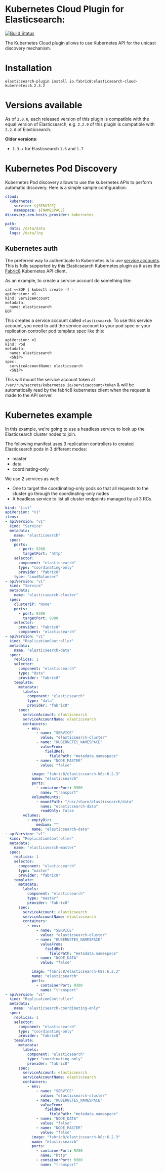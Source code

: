 Kubernetes Cloud Plugin for Elasticsearch:
=========================================

[![Build Status](https://travis-ci.org/fabric8io/elasticsearch-cloud-kubernetes.svg?branch=master)](https://travis-ci.org/fabric8io/elasticsearch-cloud-kubernetes)

The Kubernetes Cloud plugin allows to use Kubernetes API for the unicast discovery mechanism.

Installation
============
```
elasticsearch-plugin install io.fabric8:elasticsearch-cloud-kubernetes:6.2.3.2

```

Versions available
==================

As of `2.0.0`, each released version of this plugin is compatible with the equal version of Elasticsearch,
e.g. `2.2.0` of this plugin is compatible with `2.2.0` of Elasticsearch.

**Older versions**:
* `1.3.x` for Elasticsearch `1.6` and `1.7`

Kubernetes Pod Discovery
===============================

Kubernetes Pod discovery allows to use the kubernetes APIs to perform automatic discovery.
Here is a simple sample configuration:

```yaml
cloud:
  kubernetes:
    service: ${SERVICE}
    namespace: ${NAMESPACE}
discovery.zen.hosts_provider: kubernetes

path:
  data: /data/data
  logs: /data/log
```

## Kubernetes auth

The preferred way to authenticate to Kubernetes is to use [service accounts](https://github.com/GoogleCloudPlatform/kubernetes/blob/master/docs/design/service_accounts.md).
This is fully supported by this Elasticsearch Kubernetes plugin as it uses the [Fabric8](http://fabric8.io) Kubernetes API client.

As an example, to create a service account do something like:

```
cat <<EOF | kubectl create -f -
apiVersion: v1
kind: ServiceAccount
metadata:
  name: elasticsearch
EOF
```

This creates a service account called `elasticsearch`. To use this service account, you need to add the service account
to your pod spec or your replication controller pod template spec like this:

```
apiVersion: v1
kind: Pod
metadata:
  name: elasticsearch
  <SNIP>
spec:
  serviceAccountName: elasticsearch
  <SNIP>
```

This will mount the service account token at `/var/run/secrets/kubernetes.io/servicaccount/token` & will be automatically
read by the fabric8 kubernetes client when the request is made to the API server.

# Kubernetes example

In this example, we're going to use a headless service to look up the Elasticsearch cluster nodes to join.

The following manifest uses 3 replication controllers to created Elasticsearch pods in 3 different modes:

* master
* data
* coordinating-only

We use 2 services as well:

* One to target the coordinating-only pods so that all requests to the cluster go through the coordinating-only nodes
* A headless service to list all cluster endpoints managed by all 3 RCs.

```yaml
kind: "List"
apiVersion: "v1"
items:
- apiVersion: "v1"
  kind: "Service"
  metadata:
    name: "elasticsearch"
  spec:
    ports:
      - port: 9200
        targetPort: "http"
    selector:
      component: "elasticsearch"
      type: "coordinating-only"
      provider: "fabric8"
    type: "LoadBalancer"
- apiVersion: "v1"
  kind: "Service"
  metadata:
    name: "elasticsearch-cluster"
  spec:
    clusterIP: "None"
    ports:
      - port: 9300
        targetPort: 9300
    selector:
      provider: "fabric8"
      component: "elasticsearch"
- apiVersion: "v1"
  kind: "ReplicationController"
  metadata:
    name: "elasticsearch-data"
  spec:
    replicas: 1
    selector:
      component: "elasticsearch"
      type: "data"
      provider: "fabric8"
    template:
      metadata:
        labels:
          component: "elasticsearch"
          type: "data"
          provider: "fabric8"
      spec:
        serviceAccount: elasticsearch
        serviceAccountName: elasticsearch
        containers:
          - env:
              - name: "SERVICE"
                value: "elasticsearch-cluster"
              - name: "KUBERNETES_NAMESPACE"
                valueFrom:
                  fieldRef:
                    fieldPath: "metadata.namespace"
              - name: "NODE_MASTER"
                value: "false"

            image: "fabric8/elasticsearch-k8s:6.2.3"
            name: "elasticsearch"
            ports:
              - containerPort: 9300
                name: "transport"
            volumeMounts:
              - mountPath: "/usr/share/elasticsearch/data"
                name: "elasticsearch-data"
                readOnly: false
        volumes:
          - emptyDir:
              medium: ""
            name: "elasticsearch-data"
- apiVersion: "v1"
  kind: "ReplicationController"
  metadata:
    name: "elasticsearch-master"
  spec:
    replicas: 1
    selector:
      component: "elasticsearch"
      type: "master"
      provider: "fabric8"
    template:
      metadata:
        labels:
          component: "elasticsearch"
          type: "master"
          provider: "fabric8"
      spec:
        serviceAccount: elasticsearch
        serviceAccountName: elasticsearch
        containers:
          - env:
              - name: "SERVICE"
                value: "elasticsearch-cluster"
              - name: "KUBERNETES_NAMESPACE"
                valueFrom:
                  fieldRef:
                    fieldPath: "metadata.namespace"
              - name: "NODE_DATA"
                value: "false"

            image: "fabric8/elasticsearch-k8s:6.2.3"
            name: "elasticsearch"
            ports:
              - containerPort: 9300
                name: "transport"
- apiVersion: "v1"
  kind: "ReplicationController"
  metadata:
    name: "elasticsearch-coordinating-only"
  spec:
    replicas: 1
    selector:
      component: "elasticsearch"
      type: "coordinating-only"
      provider: "fabric8"
    template:
      metadata:
        labels:
          component: "elasticsearch"
          type: "coordinating-only"
          provider: "fabric8"
      spec:
        serviceAccount: elasticsearch
        serviceAccountName: elasticsearch
        containers:
          - env:
              - name: "SERVICE"
                value: "elasticsearch-cluster"
              - name: "KUBERNETES_NAMESPACE"
                valueFrom:
                  fieldRef:
                    fieldPath: "metadata.namespace"
              - name: "NODE_DATA"
                value: "false"
              - name: "NODE_MASTER"
                value: "false"
            image: "fabric8/elasticsearch-k8s:6.2.3"
            name: "elasticsearch"
            ports:
              - containerPort: 9200
                name: "http"
              - containerPort: 9300
                name: "transport"
```
